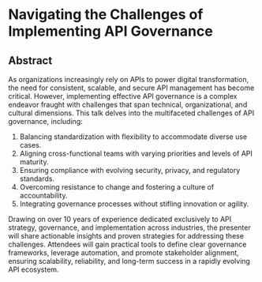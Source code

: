 # Navigating the Challenges of Implementing API Governance

## Abstract

As organizations increasingly rely on APIs to power digital transformation, the need for consistent, scalable, and secure API management has become critical. However, implementing effective API governance is a complex endeavor fraught with challenges that span technical, organizational, and cultural dimensions. This talk delves into the multifaceted challenges of API governance, including:

1. Balancing standardization with flexibility to accommodate diverse use cases.
2. Aligning cross-functional teams with varying priorities and levels of API maturity.
3. Ensuring compliance with evolving security, privacy, and regulatory standards.
4. Overcoming resistance to change and fostering a culture of accountability.
5. Integrating governance processes without stifling innovation or agility.

Drawing on over 10 years of experience dedicated exclusively to API strategy, governance, and implementation across industries, the presenter will share actionable insights and proven strategies for addressing these challenges. Attendees will gain practical tools to define clear governance frameworks, leverage automation, and promote stakeholder alignment, ensuring scalability, reliability, and long-term success in a rapidly evolving API ecosystem.
